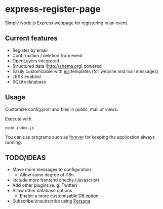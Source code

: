 express-register-page
=====================

Simple Node.js Express webpage for registering in an event.

## Current features

* Register by email
* Confirmation / deletion from event
* OpenLayers integrated
* Structured data (http://shema.org) powered
* Easily customizable with [ejs](https://github.com/tj/ejs) templates (for website and mail messages)
* LESS enabled
* SQLite database

## Usage

Customize config.json and files in public, mail or views.

Execute with:

    node index.js

You can use programs such as [forever](https://www.npmjs.com/package/forever) for keeping the application always running.

## TODO/IDEAS

* Move more messages to configuration
  * Allow some degree of i18n 
* Include more frontend checks (Javascript)
* Add other plugins (e. g. Twitter)
* Allow other database options
  * Enable a more customisable DB option
* Subscribe/unsubscribe using [Persona](https://github.com/mozilla/persona)
